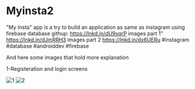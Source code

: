 # Myinsta2

"My Insta" app is a try to build an application as same as instagram using firebase database
githup: https://lnkd.in/dU9xqrP
images part 1" https://lnkd.in/dJmRRH3
images part 2 https://lnkd.in/dx6UERu
#instagram #database #androiddev #firebase

And here some images that hold more explanation

1-Registeration and login screens

![1](https://user-images.githubusercontent.com/44526915/116241766-8cc22000-a765-11eb-91db-4b778322e01c.jpg)
![2](https://user-images.githubusercontent.com/44526915/116242119-e4f92200-a765-11eb-9553-3b216b96e934.jpg)

